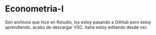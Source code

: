 # Econometria-I

Son archivos que hice en Rstudio, los estoy pasando a GitHub pero estoy aprendiendo, acabo de descargar VSC. ñaña estoy editando desde vsc
